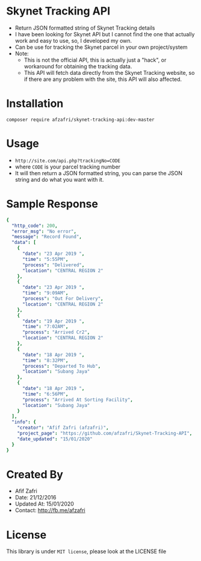 # Skynet Tracking API
- Return JSON formatted string of Skynet Tracking details
- I have been looking for Skynet API but I cannot find the one that actually work and easy to use, so, I developed my own.
- Can be use for tracking the Skynet parcel in your own project/system
- Note:
  - This is not the official API, this is actually just a "hack", or workaround for obtaining the tracking data.
  - This API will fetch data directly from the Skynet Tracking website, so if there are any problem with the site, this API will also affected.

# Installation
```composer require afzafri/skynet-tracking-api:dev-master```

# Usage
- ```http://site.com/api.php?trackingNo=CODE```
- where ```CODE``` is your parcel tracking number
- It will then return a JSON formatted string, you can parse the JSON string and do what you want with it.

# Sample Response
```yaml
{
  "http_code": 200,
  "error_msg": "No error",
  "message": "Record Found",
  "data": [
    {
      "date": "23 Apr 2019 ",
      "time": "5:55PM",
      "process": "Delivered",
      "location": "CENTRAL REGION 2"
    },
    {
      "date": "23 Apr 2019 ",
      "time": "9:09AM",
      "process": "Out For Delivery",
      "location": "CENTRAL REGION 2"
    },
    {
      "date": "19 Apr 2019 ",
      "time": "7:02AM",
      "process": "Arrived Cr2",
      "location": "CENTRAL REGION 2"
    },
    {
      "date": "18 Apr 2019 ",
      "time": "8:32PM",
      "process": "Departed To Hub",
      "location": "Subang Jaya"
    },
    {
      "date": "18 Apr 2019 ",
      "time": "6:56PM",
      "process": "Arrived At Sorting Facility",
      "location": "Subang Jaya"
    }
  ],
  "info": {
    "creator": "Afif Zafri (afzafri)",
    "project_page": "https://github.com/afzafri/Skynet-Tracking-API",
    "date_updated": "15/01/2020"
  }
}
```
# Created By
- Afif Zafri
- Date: 21/12/2016
- Updated At: 15/01/2020
- Contact: http://fb.me/afzafri

# License
This library is under ```MIT license```, please look at the LICENSE file
